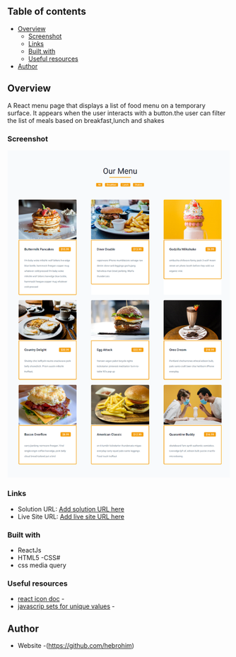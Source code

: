 ## Table of contents

- [Overview](#overview)
  - [Screenshot](#screenshot)
  - [Links](#links)
  - [Built with](#built-with)
  - [Useful resources](#useful-resources)
- [Author](#author)

## Overview

A React menu page that displays a list of food menu on a temporary surface. It appears when the user interacts with a button.the user can filter the list of meals based on breakfast,lunch and shakes

### Screenshot

![Screenshot](./public/images/screenShot.png)


### Links

- Solution URL: [Add solution URL here](https://github.com/hebrohim/menuPage)
- Live Site URL: [Add live site URL here](https://menu-page-nu.vercel.app/)

### Built with

- ReactJs
- HTML5
-CSS#
- css media query


### Useful resources

- [react icon doc](https://reactjs.org/docs/hooks-state.html) - 
- [javascrip sets for unique values](https://www.w3schools.com/js/js_object_sets.asp) - 
 
## Author

- Website -(https://github.com/hebrohim)

